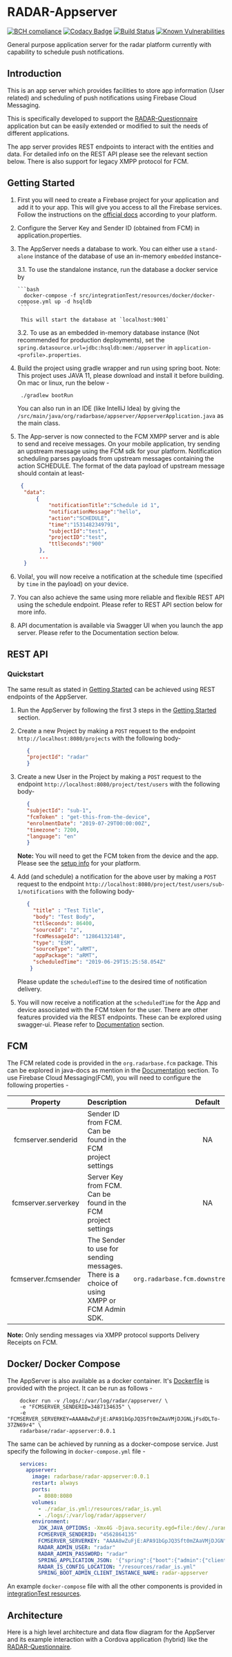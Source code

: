 # RADAR-Appserver

[![BCH compliance](https://bettercodehub.com/edge/badge/RADAR-base/RADAR-Appserver?branch=master)](https://bettercodehub.com/) [![Codacy Badge](https://api.codacy.com/project/badge/Grade/929e89d29be7469fbba811938fa4b94a)](https://www.codacy.com/app/yatharthranjan89/RADAR-Appserver?utm_source=github.com&amp;utm_medium=referral&amp;utm_content=RADAR-base/RADAR-Appserver&amp;utm_campaign=Badge_Grade) [![Build Status](https://travis-ci.org/RADAR-base/RADAR-Appserver.svg?branch=master)](https://travis-ci.org/RADAR-base/RADAR-Appserver) [![Known Vulnerabilities](https://snyk.io//test/github/RADAR-base/RADAR-Appserver/badge.svg?targetFile=build.gradle)](https://snyk.io//test/github/RADAR-base/RADAR-Appserver?targetFile=build.gradle)

General purpose application server for the radar platform currently with capability to schedule push notifications.

## Introduction

This is an app server which provides facilities to store app information (User related) and scheduling of push notifications using Firebase Cloud Messaging. 

This is specifically developed to support the [RADAR-Questionnaire](https://github.com/RADAR-base/RADAR-Questionnaire) application but can be easily extended or modified to suit the needs of different applications.

The app server provides REST endpoints to interact with the entities and data. For detailed info on the REST API please see the relevant section below.
There is also support for legacy XMPP protocol for FCM.

## Getting Started

1. First you will need to create a Firebase project for your application and add it to your app. This will give you access to all the Firebase services. Follow the instructions on the [official docs](https://firebase.google.com/docs/) according to your platform.  

2. Configure the Server Key and Sender ID (obtained from FCM) in application.properties. 

3. The AppServer needs a database to work. You can either use a `stand-alone` instance of the database of use an in-memory `embedded` instance-
   
   3.1. To use the standalone instance, run the database a docker service by
    
       ```bash
         docker-compose -f src/integrationTest/resources/docker/docker-compose.yml up -d hsqldb
        ```
        
        This will start the database at `localhost:9001`
        
   3.2. To use as an embedded in-memory database instance (Not recommended for production deployments), set the `spring.datasource.url=jdbc:hsqldb:mem:/appserver` in `application-<profile>.properties`.

4. Build the project using gradle wrapper and run using spring boot. Note: This project uses JAVA 11, please download and install it before building. On mac or linux, run the below -
   ```bash
    ./gradlew bootRun
   ```
   You can also run in an IDE (like IntelliJ Idea) by giving the `/src/main/java/org/radarbase/appserver/AppserverApplication.java` as the main class.

5. The App-server is now connected to the FCM XMPP server and is able to send and receive messages. On your mobile application, try sending an upstream message using the FCM sdk for your platform. Notification scheduling parses payloads from upstream messages containing the action SCHEDULE. The format of the data payload of upstream message should contain at least-    
   ```json
    {
     "data":
         {
             "notificationTitle":"Schedule id 1",
             "notificationMessage":"hello",
             "action":"SCHEDULE",
             "time":"1531482349791",
             "subjectId":"test",
             "projectID":"test",
             "ttlSeconds":"900"
          },
          ...
     }
   ```

6. Voila!, you will now receive a notification at the schedule time (specified by `time` in the payload) on your device.

7. You can also achieve the same using more reliable and flexible REST API using the schedule endpoint. Please refer to REST API section below for more info.

8. API documentation is available via Swagger UI when you launch the app server. Please refer to the Documentation section below.

## REST API

### Quickstart

The same result as stated in [Getting Started](#getting-started) can be achieved using REST endpoints of the AppServer.

1. Run the AppServer by following the first 3 steps in the [Getting Started](#getting-started) section.

2. Create a new Project by making a `POST` request to the endpoint `http://localhost:8080/projects` with the following body- 
   ```json
      {
      "projectId": "radar"
      }
   ```

3. Create a new User in the Project by making a `POST` request to the endpoint `http://localhost:8080/project/test/users` with the following body-
   ```json
      {
      "subjectId": "sub-1",
      "fcmToken" : "get-this-from-the-device",
      "enrolmentDate": "2019-07-29T00:00:00Z",
      "timezone": 7200,
      "language": "en"
      }
   ```
    **Note:** You will need to get the FCM token from the device and the app. Please see the [setup info](https://firebase.google.com/docs/cloud-messaging) for your platform.
  
4. Add (and schedule) a notification for the above user by making a `POST` request to the endpoint `http://localhost:8080/project/test/users/sub-1/notifications` with the following body-
   ```json
      {
        "title" : "Test Title",
        "body": "Test Body",
        "ttlSeconds": 86400,
        "sourceId": "z",
        "fcmMessageId": "12864132148",
        "type": "ESM",
        "sourceType": "aRMT",
        "appPackage": "aRMT",
        "scheduledTime": "2019-06-29T15:25:58.054Z"
       }
   ```
    Please update the `scheduledTime` to the desired time of notification delivery.

5. You will now receive a notification at the `scheduledTime` for the App and device associated with the FCM token for the user.
  There are other features provided via the REST endpoints. These can be explored using swagger-ui. Please refer to [Documentation](#documentation) section.
    
## FCM
The FCM related code is provided in the `org.radarbase.fcm` package. This can be explored in java-docs as mention in the [Documentation](#documentation) section.
To use Firebase Cloud Messaging(FCM), you will need to configure the following properties -

|       Property      | Description                                                                               |                    Default                   | Required? |
|:-------------------:|-------------------------------------------------------------------------------------------|:--------------------------------------------:|:---------:|
| fcmserver.senderid  | Sender ID from FCM. Can be found in the FCM project settings                              |                      NA                      |    Yes    |
| fcmserver.serverkey | Server Key from FCM. Can be found in the FCM project settings                             |                      NA                      |    Yes    |
| fcmserver.fcmsender | The Sender to use for sending messages. There is a choice of using XMPP or FCM Admin SDK. | `org.radarbase.fcm.downstream.XmppFcmSender` |    No     |

**Note:** Only sending messages via XMPP protocol supports Delivery Receipts on FCM.

## Docker/ Docker Compose
The AppServer is also available as a docker container. It's [Dockerfile](/Dockerfile) is provided with the project. It can be run as follows -

```shell
    docker run -v /logs/:/var/log/radar/appserver/ \
    -e "FCMSERVER_SENDERID=3487134635" \
    -e "FCMSERVER_SERVERKEY=AAAA8wZuFjE:APA91bGpJQ3Sft0mZAaVMjDJGNLjFsdDLTo-37ZN69r4" \
    radarbase/radar-appserver:0.0.1
```
The same can be achieved by running as a docker-compose service. Just specify the following in `docker-compose.yml` file - 

```yml
    services:
      appserver:
        image: radarbase/radar-appserver:0.0.1
        restart: always
        ports:
          - 8080:8080
        volumes:
          - ./radar_is.yml:/resources/radar_is.yml
          - ./logs/:/var/log/radar/appserver/
        environment:
          JDK_JAVA_OPTIONS: -Xmx4G -Djava.security.egd=file:/dev/./urandom
          FCMSERVER_SENDERID: "4562864135"
          FCMSERVER_SERVERKEY: "AAAA8wZuFjE:APA91bGpJQ3Sft0mZAaVMjDJGN"
          RADAR_ADMIN_USER: "radar"
          RADAR_ADMIN_PASSWORD: "radar"
          SPRING_APPLICATION_JSON: '{"spring":{"boot":{"admin":{"client":{"url":"http://spring-boot-admin:1111","username":"radar","password":"appserver"}}}}}'
          RADAR_IS_CONFIG_LOCATION: "/resources/radar_is.yml"
          SPRING_BOOT_ADMIN_CLIENT_INSTANCE_NAME: radar-appserver
```

An example `docker-compose` file with all the other components is provided in [integrationTest resources](/src/integrationTest/resources/docker/docker-compose.yml).

## Architecture
Here is a high level architecture and data flow diagram for the AppServer and its example interaction with a Cordova application (hybrid) like the [RADAR-Questionnaire](https://github.com/RADAR-base/RADAR-Questionnaire).

```text                                                                                                                                                   
                                                                                                                                                      
                                                                                                                                                      
                                                                                                                                                      
                                                                                                                                                      
                                                                                                                                                      
                                                                                                                                                      
                                                                                                                                                      
                                                                                                                                                      
                                                                                                                                                      
                                                                                                                                                      
                                                                                                                                                      
             ┌───────────────────┐                                 Downstream                                                                         
             │Device (Google Play│◀─────────────────────────────────Message                                             .───────────.                 
             │  Services/Apple   │                                        │                                         _.─'             `──.             
             │       IPNS)       │                                        └───────────────────────────────────────,'                     `.           
             └────────▲────┬─────┴─────────────────────────────────────┐                                        ,'                         `.         
                      │    │                                           │                                       ╱                             ╲        
                      │    │                                         XMPP                                     ;                               :       
                      │    │                                       Upstream                                   │   Firebase Cloud Messaging    │       
                     .┴────▼─.                                     Message───────────────────────────────────▶│            Service            │       
                   ,'         `.                                                                              :                               ;       
                  ; Native Code :                                                                              ╲                             ╱        
                  :(IOS/Android);                                                                               ╲                           ╱         
                   ╲           ╱                                                                                 `.                       ,'│         
                    `▲       ,'                                                                                    `.                   ,'  │         
                     │`─────│                                                                                       ▲`──.           _.─'    │         
                     │      │                                                                                       │    `──▲──────'▲       │         
                     │      │                                                                                       │                       │         
                     │      │                                                                                       │       ┃       ┃       │         
                     │      │                                                                                       │     XMPP              │ Read    
                     │      │                                                                                       │  Connection   ┃       Upstream  
                     │──────▼.                                                                                    Send                     Message and
                  ,─'         '─.                                                                              downstream   ┃       ┃       Schedule  
                 ╱  Cordova FCM  ╲                                                                             Message at                   message   
                ;     Plugin      :                                                                             Scheduled   ┃       ┃      for future 
                :                 ;                                                                               Time                      delivery  
                 ╲               ╱                                                                                  │       ┃       ┃       │         
                  ╲             ╱                                                                                   │            FCM Admin  │         
                   '─▲       ,─'                                                                                    │       ┃    SDK (Only  │         
                     │`─────'│                                                                                      │           downstream  │         
                     │       │                                                                                      │       ┃   messaging)  │         
                     │       │                                                                                      │                       │         
                     │       │                                                                                      │       ┃       ┃       │         
                     │       │                                                                                      │                       │         
                     │       │                                                                                 ┌────┴───────▼───────┻───────▼────┐    
                     │       │                                                                                 │                                 │    
               ┌─────┴───────▼─────────┐                                                                       │                                 │    
               │                       │                                   ┌───────────────────────────────────▶                                 │    
               │                       │                           Schedule message                            │                                 │    
               │                       │                          for future delivery                          │        New App Server           │    
               │                       │                            using HTTP REST                            │                                 │    
               │                       ├───────────────────────────────────┘                                   │     (XMPP, HTTP Protocol)       │    
               │  CORDOVA APPLICATION  │                                                                       │  (REST API and FCM Admin SDK)   │    
               │                       │                          Get confirmation of ─────────────────────────┤                                 │    
               │                       ◀───────────────────────success for each request.                       │                                 │    
               │                       │                                                                       │                                 │    
               │                       │                                   ┌───────────────────────────────────▶                                 │    
               │                       │                                   │                                   │                                 │    
               │                       │                       Get/Set user metrics,                           │                                 │    
               │                       ├───────────────────schedule, notifications, etc                        │                                 │    
               │                       │                                                                       │                                 │    
               │                       │                               More                                    │                                 │    
               │                       ├ ─ ─ ─ ─ ─ ─ ─ ─ ─ ─ ─ ─ ─ functionality ─ ─ ─ ─ ─ ─ ─ ─ ─ ─ ─ ─ ─ ─ ─ ▶                                 │    
               └───────────────────────┘                               .....                                   └─────────────────────────────────┘    
```                                                                                                                                                   

## Notification Lifecycle

The Appserver manages the lifecycle of the Notifications through state change events. It uses Pub/Sub paradigm utilising Spring Events so other subscribers can also hook up to the Events as listeners. Currently, there are 10 possible states as follows - 

```text
  // Database controlled
  ADDED, UPDATED, CANCELLED

  // Scheduler Controlled
  SCHEDULED, EXECUTED

  // Controlled by entities outside the appserver.
  // These will need to be reported to the appserver.
  DELIVERED, OPENED, DISMISSED

  // Miscellaneous
  ERRORED, UNKNOWN
``` 
REST Endpoints are provided to update and query the STATE. Update can only be made to any of the ones above that can be updated by external entities(i.e.  DELIVERED, OPENED, DISMISSED, ERRORED and UNKNOWN ).  

Here is a simple flow between the states --
```text
                                                                                 ┌───────────────────────────────────────────────────────┐
                                                                                 │                                                       │
                                                                                 ▼                                                       │
                                                                        .─────────────────.                                     .─────────────────.
                                                                   _.──'                   `───.                           _.──'                   `───.
                                                                  ╱                             ╲                         ╱                             ╲
                                                          ┌─────▶(           SCHEDULED           ) ─────────────────────▶(            UPDATED            )
                                                          │       `.                           ,────────────┐             `.                           ,'
                                                          │         `───.                 _.──'             │               `───.                 _.──'
                                                          │              `───────────────'                  │                    `───────────────'
              ┌─────────────────────────────────┐         │                      │                          │                            │
              │                                 │         │                      │                          │                            │
              │                                 ▼         │                      │                          │                            │
      ┌───────────────┐                .──────────────────┘                      │                          │                            │
      │               │           _.──'                   `───.                  └────────┐ ┌───────────────│────────────────────────────┘
      │    REST       │          ╱                             ╲                          │ │               │
      │               │────┐    ▲             ADDED             )────┐                    │ │               │
      │               │    │    │`.                           ,'     │                    │ │               │
      └───────────────┘    │    │  `───.                 _.──'       │                    ▼ ▼               │
              ▲            │    │       `───────────────'            │           .─────────────────.        │                   .─────────────────.
    ┌─────────┘            │    │                                    │      _.──'                   `───.   │              _.──'                   `───.
┌───┴─────┐                │    │                                    │     ╱                             ╲  │             ╱                             ╲
│ Request │           ┌────┼────┘                                    ├───▶(            ERRORED            ) └───────────▶(           EXECUTED            )
└─────────┴───┐       │    │                                         │     `.                           ,'                `.                           ,'
              ▼       │    │                                         │       `───.                 ◀─────────┐              `───.                 _.──'
      ┌───────────────┤    │                                         │            `───────────────'          │                   `───────────────'
      │               │    │            .─────────────────.          │                    ▲                  │                           │
      │               │    │       _.──'                   `───.     │                    │                  │                           │
      │     XMPP      │    │      ╱                             ╲    │                    └──────────────────┼───────────────────────────┤
      │               │    └────▶(           CANCELLED           )───┘                                       │                           │
      │               │           `.                           ,'                                            │                           │
      └───────────────┘             `───.                 _.──'                                              │                           │
              │                          `───────────────'                                                   │                           │
              │                                  ▲                                                           │                           │
              │                                  │                                                           │                           ▼
              └──────────────────────────────────┘                                                           │                  .─────────────────.
                                                                                                             │             _.──'                   `───.
                                                                                                             │            ╱                             ╲
                                                                                                             └───────────(           DELIVERED           )
                                                                                                                          `.                           ,'
                                                                                                                            `───.                 _.──'
                                                                                        ┌──────────────────────┐                 `───────────────'
                                        .───────────.                                   │                      │                         │
                                     ,─'             '─.                                ▼                      │                         │
                                   ,'                   `.                       .─────────────.               └─────────────────────────┤
                                  ;                       :                  _.─'               `──.                                ┌────┘
                                  :        UNKNOWN        ;                ,'                       `.                              │
                                   ╲                     ╱                ;         DISMISSED         :                             │
                                    `.                 ,'                 :                           ;                             │
                                      '─.           ,─'                    ╲                         ╱                              ▼
                                         `─────────'                        `.                     ,'                      .─────────────────.
                                                                              `──.             _.─'                   _.──'                   `───.
                                                                                  `───────────'                      ╱                             ╲
                                                                                                                    (            OPENED             )
                                                                                                                     `.                           ,'
                                                                                                                       `───.                 _.──'
                                                                                                                            `───────────────'
```

## Protocols
The AppServer has support for providing Protocols for the [RADAR-Questionnaire](https://github.com/RADAR-base/RADAR-Questionnaire) application. Currently, one strategy for getting the protocols from Github(Take a look at [RADAR-aRMT-protocols](https://github.com/RADAR-base/RADAR-aRMT-protocols/)) is provided. The AppServer also caches the protocols, so they are still available if there are any issues with GitHub. Later, we intend to extend this functionality to add protocols directly in the AppServer possibly by a UI.
You can host your own protocols and configure the following properties - 

|                    Property                   | Description                                                    |              Default              | Required? |
|:---------------------------------------------:|----------------------------------------------------------------|:---------------------------------:|:---------:|
| radar.questionnaire.protocol.github.repo.path | The Github repo where protocols are hosted.                    | `RADAR-base/RADAR-aRMT-protocols` |     No    |
| radar.questionnaire.protocol.github.file.name | The filename containing the Protocol for each Project.         |          `protocol.json`          |     No    |
|   radar.questionnaire.protocol.github.branch  | The Branch of the Repository from which to fetch the protocols |              `master`             |     No    |

## Documentation

Api docs are available through swagger open api 3 config. 
The raw json is present at the `<your-base-url/v3/api-docs>`. By default this should be `http://localhost:8080/v3/api-docs`. This will provide the specification in JSON format. If `YAML` format is preferred, you can query `http://localhost:8080/v3/api-docs.yaml`

The Swagger UI is shown below.
It is present at `<your-base-url/swagger-ui.html`

![swagger UI](/images/swagger-ui.png "Swagger UI Api Docs")

The Swagger API docs are also available at [Swagger Hub](https://app.swaggerhub.com/apis-docs/RADAR-Base/RADAR-Appserver) but may not be most up-to-date. Please check the version matches the app-server that you have deployed.

The Java docs are also available as static content when you build and deploy the app-server. 
These are stored in the `/src/main/resources/static/java-docs` path automatically when building and spring picks this up and exposes it on the path `<your-base-url/java-docs/index.html>` as shown below - 

![java documentation](/images/java-docs.png "Java Docs")

## Client

You can generate a client in 40 different languages for the api using [Swagger Codegen](https://swagger.io/tools/swagger-codegen/) tool. There is even a [javascript library](https://github.com/swagger-api/swagger-codegen#where-is-javascript) that is completely dynamic and does not require static code generation.

**TODO**: generate a java client and post to bintray.

## Security

By Default, no OAuth 2.0 security is enabled for the endpoints. Only basic Auth is present on Admin endpoints.
To enable security of specific provider, please read the sections below.

### Management Portal
To enable security via the [RADAR Management Portal](https://github.com/RADAR-base/ManagementPortal), set the following property -
```ini
managementportal.security.enabled=true
```
This will instantiate all the classes needed for security using the management portal. Per endpoint level auth is controlled using Pre and Post annotations for each permission.
All the classes are located in [/src/main/java/org/radarbase/appserver/auth/managementportal](/src/main/java/org/radarbase/appserver/auth/managementportal). 

You can provide the Management Portal specific config in [radar_is.yml](radar_is.yml) file providing the public key endpoint and the resource name. The path to this file should be specified in the env variable `RADAR_IS_CONFIG_LOCATION`.

### Other Security Providers
For using other type of security providers, set `managementportal.security.enabled=false` and configure the security provider in the spring context and add any necessary classes. See [Management Portal Security](#management-portal) section for an example.

Then you will need to change the `Pre` and `Post` Authorise annotations for each endpoint method according to the semantics provided by your provider. Currently, these are configured to work with Management portal.

## Monitoring

The App server has built in support for the [Spring Boot Actuator](https://docs.spring.io/spring-boot/docs/current/reference/htmlsingle/#production-ready) and can be accessed via the default REST endpoints `<your-base-url>/actuator/*`. To see all the features provided please refer to the [official docs](https://docs.spring.io/spring-boot/docs/current/reference/htmlsingle/#production-ready-endpoints) of Spring boot actuator.

It also has functionality to register itself as a client to the [Spring Boot Admin Server](http://codecentric.github.io/spring-boot-admin/2.1.1/) for providing a beautiful UI for the Actuator and some other useful admin stuff.
To make this work, 
- Run an instance of the Spring Boot Admin server (various examples on the internet and also via Docker) on the machine and then
 
- configure the client to point to the Admin Server for registration by adding the following to your `application.properties` file - 
  ```ini
    spring.boot.admin.client.url = http://localhost:8888
  ```
  In this case, the Spring Boot admin server was running on `http://localhost:8888`. If http basic auth is enabled on the server also add the following to the `application.properties` file -  
  ```ini
    spring.boot.admin.client.url = http://localhost:8888
    spring.boot.admin.client".username = admin-server-username
    spring.boot.admin.client".password = admin-server-password
  ```

The same can be achieved when deployed with the components as microservices in docker containers using docker-compose. The file [docker-compose.yml](/src/integrationTest/resources/docker/docker-compose.yml) in this project shows an example of how this is achieved.
Please note how the App server is configured in the container compared to the method of adding properties in `application.properties` file shown above.

Just run 

```bash
cd src/integrationTest/resources/docker/
sudo docker-compose up -d
```

Then go to the browser to the URL : `https://localhost:8888` and login with credentials `radar:appserver` to see the Spring Boot Admin Server in action.

Deploying the Spring Boot Admin server and the client as different components makes sure that the same Server can be used to register multiple client apps and the server's lifecycle is not associated with the client. This also means that our client app is lighter and production ready.

## Performance Testing

The app server supports performance testing using Gatling and Scala. The simulations are located in the folder `src/gatling/simulations`.

First run the application and then run the gatling test using the command -

```bash
  ./gradlew gatlingRun
```

To run a particular simulation you can run it like follows - 
```bash
   ./gradlew gatlingRun-org.radarbase.appserver.BatchingApiGatlingSimulationTest
```

You can modify the number of iterations of the requests by change the variables the the top of the file `src/gatling/simulations/org/radarbase/appserver/ApiGatlingSimulationTest.scala` like -
```scala
  val numOfProjects = 5
  val numOfUsersPerProject = 300
  val numOfNotificationsPerUser = 300
  val numOfSimultaneousClients = 2
```

You can also edit the base URL of your deployed instance of the server by changing the value of 
```scala
  val baseUrl = "http://localhost:8080"
``` 

Ideally deploy the server on a remote instance using a persisted database instead of in-memory for real-world testing. Running on your local machine may not reflect the best results.

The reports will be generated at the path `build/reports/gatling/` and the folders will be named `apigatlingsimulationtest-{date-time}`. Open the folder with the correct date time and open the `index.html` file in a browser to view the results. Example result is shown in the screengrab below- 

![gatling test](/images/gatling-results.png "Gatling Test Results")

## Code-Style and Quality

Various tools are enabled to ensure code quality and styling while also doing static code analysis for bugs. PMD, CheckStyle and SpotBugs is included and all of these can be run with the command -
```bash
./gradlew check
```
**Note:** This will also run the test and integrationTest.

The reports are generated in the `build/reports` folder. The config files for rules are present in the `config` folder.
A style template following the Google Java style guidelines is also provided for use with IntellJ Idea ([style plugin](https://plugins.jetbrains.com/plugin/8527-google-java-format)) in `config/codestyles` folder.

## Unit and Integration Testing

[Unit Tests](/src/test/java/org/radarbase/appserver) and [Integration Tests](/src/integrationTest/java/org/radarbase/appserver) are provided with the AppServer. These can be run as follows-
```bash
# For Unit tests
./gradlew test
```

```bash
# For Integration Tests
./gradlew integrationTest
```
 
 The integration tests are currently provided for Management Portal as the security provider and uses a running instance of Management Portal to get a valid client token and provide access to resources.
 To change the security provider implement the interface [OAuthHelper](/src/integrationTest/java/org/radarbase/appserver/auth/common/OAuthHelper.java) and provide a valid Access Token in `getAccessToken()` using your security provider.
 Then just use this instance in static Initialisation of the Tests. For more info take a look at [MPOAuthHelper](/src/integrationTest/java/org/radarbase/appserver/auth/common/MPOAuthHelper.java).
 
 You can also run all the checks and tests in a single command using -
```bash
./gradlew check
```
This will run checkstyle, PMD, spot bugs, unit tests and integration tests.

## Current Features
- Provides a general purpose FCM library with facility to send and receive messages using XMPP protocol. Admin SDK support to be added later.
- Can configure which type of FCM sender to use via properties (so can be changed dynamically if required).
- Provides functionality of scheduling notifications via FCM.
- Acts as a data store for important user and app related data (like FCM token to subject mapping, notifications, user metrics, etc).
- Can be easily extended for different apps.
- Uses [Liquibase](https://www.liquibase.org/) for easy evolution of database.
- Contains swagger integration for easy API documentation and generation of Java client.
- Uses [lombok.data](https://projectlombok.org/) in most places to reduce boiler plate code and make it more readable.
- Has support for Auditing of database entities.
- Uses and extends the Spring XMPP integration library for implementing the XMPP protocol. 
- Extends `XmppConnectionFactoryBean` with support for Reconnection and connection draining implementation using a Back-off strategy.

### TODO

- Add better documentation.
- Add validation of notification requests using the protocol and enrolment date of the user.
- Add endpoint to filter notifications based on different params.
- ~~Update lastOpened metric for user when a request is received.~~
- ~~Add batch scheduling of notifications.~~
- Add Management Portal service for getting any missing info not present in a request.
- Add support for sending messages via Firebase Admin SDK.
- ~~Make the Xmpp Connection more robust by adding reconnection logic.~~
- Break out the org.radarbase.fcm package into its own module to be used as a library.
- ~~Add docker builds.~~
- Add a Angular UI to view, update and schedule/send notifications to subjects.
- Investigate the feasibility of adding as an integration to the Management Portal for various tasks. (For instance, a new token can be sent via push notification using a button on MP to the device if the token has expired).
- ~~Add security to the application using MP OAuth client resource.~~